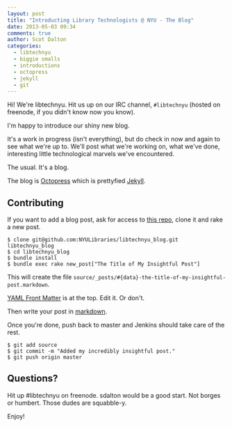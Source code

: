 ```yaml
---
layout: post
title: "Introducting Library Technologists @ NYU - The Blog"
date: 2013-05-03 09:34
comments: true
author: Scot Dalton
categories: 
  - libtechnyu
  - biggie smalls
  - introductions 
  - octopress 
  - jekyll
  - git
---
```


Hi! We're libtechnyu.  Hit us up on our IRC channel, `#libtechnyu` (hosted on freenode, if you didn't know now you know).

I'm happy to introduce our shiny new blog.

It's a work in progress (isn't everything), but do check in now and again to see what we're up to.
We'll post what we're working on, what we've done, interesting little technological marvels we've encountered.

The usual. It's a blog.

The blog is [Octopress](https://github.com/imathis/octopress) which is prettyfied [Jekyll](https://github.com/mojombo/jekyll).

## Contributing
If you want to add a blog post, ask for access to [this repo](https://github.com/NYULibraries/libtechnyu_blog), clone it and rake a new post.
    
    $ clone git@github.com:NYULibraries/libtechnyu_blog.git libtechnyu_blog
    $ cd libtechnyu_blog
    $ bundle install
    $ bundle exec rake new_post["The Title of My Insightful Post"]

This will create the file `source/_posts/#{data}-the-title-of-my-insightful-post.markdown`.

[YAML Front Matter](https://github.com/mojombo/jekyll/wiki/yaml-front-matter) is at the top. Edit it. Or don't.

Then write your post in [markdown](http://daringfireball.net/projects/markdown/).

Once you're done, push back to master and Jenkins should take care of the rest.

    $ git add source
    $ git commit -m "Added my incredibly insightful post."
    $ git push origin master

## Questions?
Hit up #libtechnyu on freenode.  sdalton would be a good start.  Not borges or humbert.  Those dudes are squabble-y.

Enjoy!